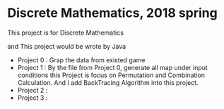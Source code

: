 # Discrete Mathematics, 2018 spring

This project is for Discrete Mathematics


and This project would be wrote by Java


- Project 0 : Grap the data from existed game
- Project 1 : By the file from Project 0, generate all map under input conditions
	this Project is focus on Permutation and Combination Calculation. And I add BackTracing Algorithm into this project.
- Project 2 : 
- Project 3 : 

